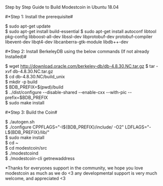 Step by Step Guide to Build Modestcoin in Ubuntu 18.04                                                                                                                  

#*Step 1: Install the prerequisite#

$ sudo apt-get update  
$ sudo apt-get install build-essential 
$ sudo apt-get install autoconf libtool pkg-config libboost-all-dev libssl-dev libprotobuf-dev protobuf-compiler libevent-dev libqt4-dev libcanberra-gtk-module libdb++-dev


#*Step 2: Install BerkeleyDB using the below commands (If not already Installed)#

$ wget http://download.oracle.com/berkeley-db/db-4.8.30.NC.tar.gz                                                                                                      $ tar -xvf db-4.8.30.NC.tar.gz                                                                                                                                         
$ cd db-4.8.30.NC/build_unix                                                                                                                                           
$ mkdir -p build                                                                                                                                                       
$ BDB_PREFIX=$(pwd)/build                                                                                                                                             
$ ../dist/configure --disable-shared --enable-cxx --with-pic --prefix=$BDB_PREFIX                                                                                         
$ sudo make install                                                                                                                                                     

#*Step 3: Build the Coin#

$ ./autogen.sh                                                                                                                                                         
$ ./configure CPPFLAGS="-I${BDB_PREFIX}/include/ -O2" LDFLAGS="-L${BDB_PREFIX}/lib/"                                                                                   
$ sudo make install                                                                                                                                                   
$ cd ~                                                                                                                                                                 
$ cd modestcoin/src                                                                                                                                                   
$ ./modestcoind                                                                                                                                                       
$ ./modestcoin-cli getnewaddress                                                                                                                                      


*Thanks for everyones support in the community, we hope you love modestcoin as much as we do <3
any developmental support is very much welcome, and appreciated <3
